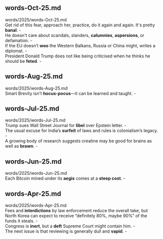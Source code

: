 ## words-Oct-25.md ##  
words/2025/words-Oct-25.md  
Get rid of this fear, approach her, practice, do it again and again. It's pretty **banal**. -  
He doesn't care about scandals, slanders, **calumnies**, **aspersions**, or defamation. -  
If the EU doesn’t **woo** the Western Balkans, Russia or China might, writes a diplomat. -  
President Donald Trump does not like being criticised when he thinks he should be **feted**. -  

## words-Aug-25.md ##  
words/2025/words-Aug-25.md  
Smart Brevity isn't **hocus-pocus**—it can be learned and taught. -  

## words-Jul-25.md ##  
words/2025/words-Jul-25.md  
Trump sues Wall Street Journal for **libel** over Epstein letter. -  
The usual excuse for India’s **surfeit** of laws and rules is colonialism’s legacy. -  
A growing body of research suggests creatine may be good for brains as well as **brawn**. -  

## words-Jun-25.md ##  
words/2025/words-Jun-25.md  
Each Bitcoin mined under its **aegis** comes at a **steep cost**. -  

## words-Apr-25.md ##  
words/2025/words-Apr-25.md  
Fees and **interdictions** by law enforcement reduce the overall take, but North Korea can expect to receive “definitely 80%, maybe 90%” of the funds it steals. -  
Congress is **inert**, but a **deft** Supreme Court might contain him. -  
The next issue is that reviewing is generally dull and **vapid**. -  

